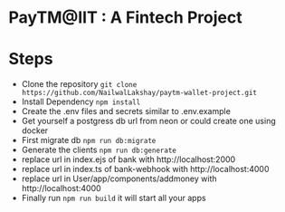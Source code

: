 # PayTM@IIT : A Fintech Project

# Steps
- Clone the repository ``` git clone https://github.com/NailwalLakshay/paytm-wallet-project.git ```
- Install Dependency  ``` npm install ```
- Create the .env files and secrets similar to .env.example
- Get yourself a postgress db url from neon or could create one using docker
- First migrate db ``` npm run db:migrate ```
- Generate the clients ``` npm run db:generate ```
- replace url in index.ejs of bank with http://localhost:2000
- replace url in index.ts of bank-webhook with http://localhost:4000
- replace url in User/app/components/addmoney with http://localhost:4000
- Finally run ``` npm run build ``` it will start all your apps